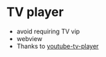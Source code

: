 # TV player

- avoid requiring TV vip
- webview 
- Thanks to [youtube-tv-player](https://github.com/ITVlab/YouTube-Tv-Player)